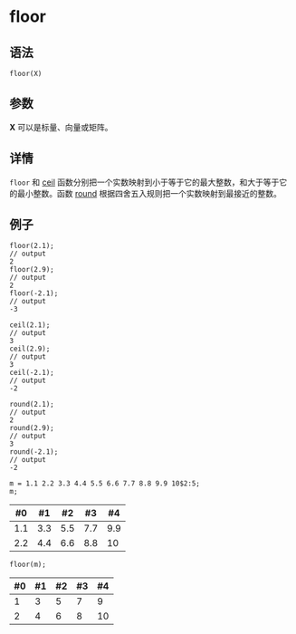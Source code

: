 # floor

## 语法

`floor(X)`

## 参数

**X** 可以是标量、向量或矩阵。

## 详情

`floor` 和 [ceil](../c/ceil.md)
函数分别把一个实数映射到小于等于它的最大整数，和大于等于它的最小整数。函数 [round](../r/round.md)
根据四舍五入规则把一个实数映射到最接近的整数。

## 例子

```
floor(2.1);
// output
2
floor(2.9);
// output
2
floor(-2.1);
// output
-3

ceil(2.1);
// output
3
ceil(2.9);
// output
3
ceil(-2.1);
// output
-2

round(2.1);
// output
2
round(2.9);
// output
3
round(-2.1);
// output
-2

m = 1.1 2.2 3.3 4.4 5.5 6.6 7.7 8.8 9.9 10$2:5;
m;
```

| #0 | #1 | #2 | #3 | #4 |
| --- | --- | --- | --- | --- |
| 1.1 | 3.3 | 5.5 | 7.7 | 9.9 |
| 2.2 | 4.4 | 6.6 | 8.8 | 10 |

```
floor(m);
```

| #0 | #1 | #2 | #3 | #4 |
| --- | --- | --- | --- | --- |
| 1 | 3 | 5 | 7 | 9 |
| 2 | 4 | 6 | 8 | 10 |

